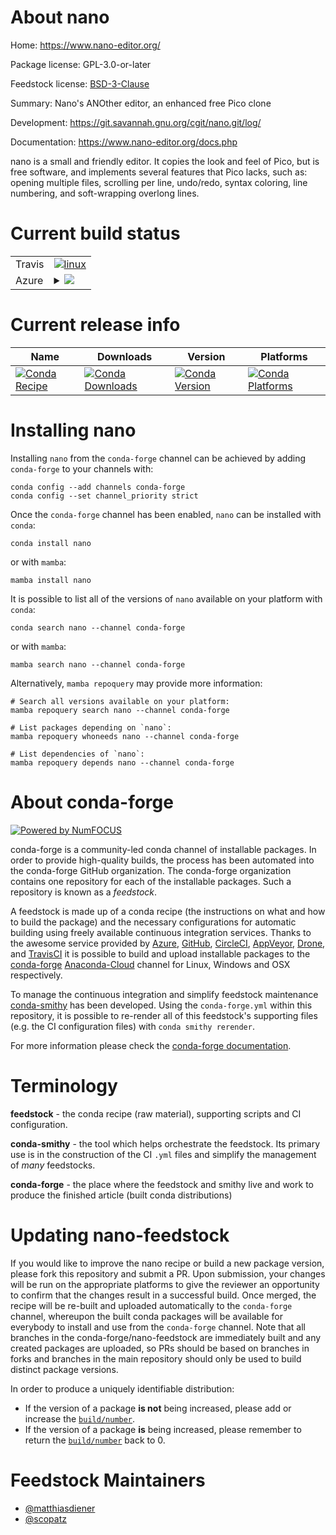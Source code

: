 About nano
==========

Home: https://www.nano-editor.org/

Package license: GPL-3.0-or-later

Feedstock license: [BSD-3-Clause](https://github.com/conda-forge/nano-feedstock/blob/main/LICENSE.txt)

Summary: Nano's ANOther editor, an enhanced free Pico clone

Development: https://git.savannah.gnu.org/cgit/nano.git/log/

Documentation: https://www.nano-editor.org/docs.php

nano  is  a small and friendly editor.  It copies the look and feel of Pico, but is free software, and
implements several features that Pico lacks, such as: opening multiple files, scrolling per line,
undo/redo,  syntax coloring, line numbering, and soft-wrapping overlong lines.


Current build status
====================


<table><tr>
    <td>Travis</td>
    <td>
      <a href="https://app.travis-ci.com/conda-forge/nano-feedstock">
        <img alt="linux" src="https://img.shields.io/travis/com/conda-forge/nano-feedstock/main.svg?label=Linux">
      </a>
    </td>
  </tr>
    
  <tr>
    <td>Azure</td>
    <td>
      <details>
        <summary>
          <a href="https://dev.azure.com/conda-forge/feedstock-builds/_build/latest?definitionId=16&branchName=main">
            <img src="https://dev.azure.com/conda-forge/feedstock-builds/_apis/build/status/nano-feedstock?branchName=main">
          </a>
        </summary>
        <table>
          <thead><tr><th>Variant</th><th>Status</th></tr></thead>
          <tbody><tr>
              <td>linux_64</td>
              <td>
                <a href="https://dev.azure.com/conda-forge/feedstock-builds/_build/latest?definitionId=16&branchName=main">
                  <img src="https://dev.azure.com/conda-forge/feedstock-builds/_apis/build/status/nano-feedstock?branchName=main&jobName=linux&configuration=linux_64_" alt="variant">
                </a>
              </td>
            </tr><tr>
              <td>linux_aarch64</td>
              <td>
                <a href="https://dev.azure.com/conda-forge/feedstock-builds/_build/latest?definitionId=16&branchName=main">
                  <img src="https://dev.azure.com/conda-forge/feedstock-builds/_apis/build/status/nano-feedstock?branchName=main&jobName=linux&configuration=linux_aarch64_" alt="variant">
                </a>
              </td>
            </tr><tr>
              <td>linux_ppc64le</td>
              <td>
                <a href="https://dev.azure.com/conda-forge/feedstock-builds/_build/latest?definitionId=16&branchName=main">
                  <img src="https://dev.azure.com/conda-forge/feedstock-builds/_apis/build/status/nano-feedstock?branchName=main&jobName=linux&configuration=linux_ppc64le_" alt="variant">
                </a>
              </td>
            </tr><tr>
              <td>osx_64</td>
              <td>
                <a href="https://dev.azure.com/conda-forge/feedstock-builds/_build/latest?definitionId=16&branchName=main">
                  <img src="https://dev.azure.com/conda-forge/feedstock-builds/_apis/build/status/nano-feedstock?branchName=main&jobName=osx&configuration=osx_64_" alt="variant">
                </a>
              </td>
            </tr><tr>
              <td>osx_arm64</td>
              <td>
                <a href="https://dev.azure.com/conda-forge/feedstock-builds/_build/latest?definitionId=16&branchName=main">
                  <img src="https://dev.azure.com/conda-forge/feedstock-builds/_apis/build/status/nano-feedstock?branchName=main&jobName=osx&configuration=osx_arm64_" alt="variant">
                </a>
              </td>
            </tr>
          </tbody>
        </table>
      </details>
    </td>
  </tr>
</table>

Current release info
====================

| Name | Downloads | Version | Platforms |
| --- | --- | --- | --- |
| [![Conda Recipe](https://img.shields.io/badge/recipe-nano-green.svg)](https://anaconda.org/conda-forge/nano) | [![Conda Downloads](https://img.shields.io/conda/dn/conda-forge/nano.svg)](https://anaconda.org/conda-forge/nano) | [![Conda Version](https://img.shields.io/conda/vn/conda-forge/nano.svg)](https://anaconda.org/conda-forge/nano) | [![Conda Platforms](https://img.shields.io/conda/pn/conda-forge/nano.svg)](https://anaconda.org/conda-forge/nano) |

Installing nano
===============

Installing `nano` from the `conda-forge` channel can be achieved by adding `conda-forge` to your channels with:

```
conda config --add channels conda-forge
conda config --set channel_priority strict
```

Once the `conda-forge` channel has been enabled, `nano` can be installed with `conda`:

```
conda install nano
```

or with `mamba`:

```
mamba install nano
```

It is possible to list all of the versions of `nano` available on your platform with `conda`:

```
conda search nano --channel conda-forge
```

or with `mamba`:

```
mamba search nano --channel conda-forge
```

Alternatively, `mamba repoquery` may provide more information:

```
# Search all versions available on your platform:
mamba repoquery search nano --channel conda-forge

# List packages depending on `nano`:
mamba repoquery whoneeds nano --channel conda-forge

# List dependencies of `nano`:
mamba repoquery depends nano --channel conda-forge
```


About conda-forge
=================

[![Powered by
NumFOCUS](https://img.shields.io/badge/powered%20by-NumFOCUS-orange.svg?style=flat&colorA=E1523D&colorB=007D8A)](https://numfocus.org)

conda-forge is a community-led conda channel of installable packages.
In order to provide high-quality builds, the process has been automated into the
conda-forge GitHub organization. The conda-forge organization contains one repository
for each of the installable packages. Such a repository is known as a *feedstock*.

A feedstock is made up of a conda recipe (the instructions on what and how to build
the package) and the necessary configurations for automatic building using freely
available continuous integration services. Thanks to the awesome service provided by
[Azure](https://azure.microsoft.com/en-us/services/devops/), [GitHub](https://github.com/),
[CircleCI](https://circleci.com/), [AppVeyor](https://www.appveyor.com/),
[Drone](https://cloud.drone.io/welcome), and [TravisCI](https://travis-ci.com/)
it is possible to build and upload installable packages to the
[conda-forge](https://anaconda.org/conda-forge) [Anaconda-Cloud](https://anaconda.org/)
channel for Linux, Windows and OSX respectively.

To manage the continuous integration and simplify feedstock maintenance
[conda-smithy](https://github.com/conda-forge/conda-smithy) has been developed.
Using the ``conda-forge.yml`` within this repository, it is possible to re-render all of
this feedstock's supporting files (e.g. the CI configuration files) with ``conda smithy rerender``.

For more information please check the [conda-forge documentation](https://conda-forge.org/docs/).

Terminology
===========

**feedstock** - the conda recipe (raw material), supporting scripts and CI configuration.

**conda-smithy** - the tool which helps orchestrate the feedstock.
                   Its primary use is in the construction of the CI ``.yml`` files
                   and simplify the management of *many* feedstocks.

**conda-forge** - the place where the feedstock and smithy live and work to
                  produce the finished article (built conda distributions)


Updating nano-feedstock
=======================

If you would like to improve the nano recipe or build a new
package version, please fork this repository and submit a PR. Upon submission,
your changes will be run on the appropriate platforms to give the reviewer an
opportunity to confirm that the changes result in a successful build. Once
merged, the recipe will be re-built and uploaded automatically to the
`conda-forge` channel, whereupon the built conda packages will be available for
everybody to install and use from the `conda-forge` channel.
Note that all branches in the conda-forge/nano-feedstock are
immediately built and any created packages are uploaded, so PRs should be based
on branches in forks and branches in the main repository should only be used to
build distinct package versions.

In order to produce a uniquely identifiable distribution:
 * If the version of a package **is not** being increased, please add or increase
   the [``build/number``](https://docs.conda.io/projects/conda-build/en/latest/resources/define-metadata.html#build-number-and-string).
 * If the version of a package **is** being increased, please remember to return
   the [``build/number``](https://docs.conda.io/projects/conda-build/en/latest/resources/define-metadata.html#build-number-and-string)
   back to 0.

Feedstock Maintainers
=====================

* [@matthiasdiener](https://github.com/matthiasdiener/)
* [@scopatz](https://github.com/scopatz/)


